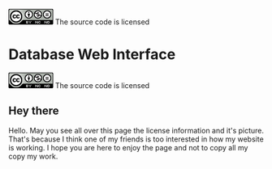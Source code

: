 ![License](/icons/CC_BY_NC_ND.png) The source code is licensed

# Database Web Interface

![License](/icons/CC_BY_NC_ND.png) The source code is licensed

## Hey there

Hello. May you see all over this page the license information and it's picture. That's because I think one of my friends is too interested in how my website is working. I hope you are here to enjoy the page and not to copy all my copy my work.